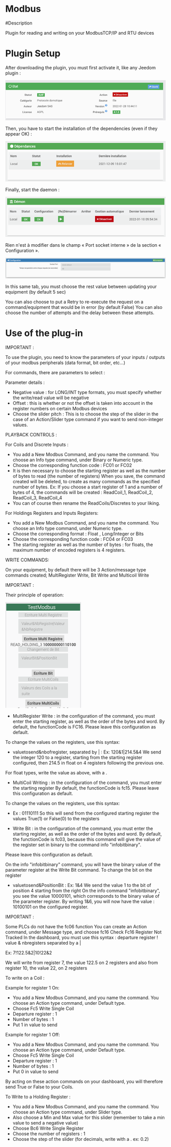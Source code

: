 # Modbus

#Description

Plugin for reading and writing on your ModbusTCP/IP and RTU devices



# Plugin Setup

After downloading the plugin, you must first activate it, like any Jeedom plugin :

![config](../images/ModbusActiv.png)

Then, you have to start the installation of the dependencies (even if they appear OK) :

![dependances](../images/ModbusDep.png)

Finally, start the daemon :

![demon](../images/ModbusDemon.png)

Rien n'est à modifier dans le champ « Port socket interne » de la section « Configuration ».

![socket](../images/ModbusConfig.png)

In this same tab, you must choose the rest value between updating your equipment (by default 5 sec)

You can also choose to put a Retry to re-execute the request on a command/equipment that would be in error (by default False)
You can also choose the number of attempts and the delay between these attempts.




# Use of the plug-in


IMPORTANT :

To use the plugin, you need to know the parameters of your inputs / outputs of your modbus peripherals (data format, bit order, etc...)

For commands, there are parameters to select :

Parameter details :
- Negative value : for LONG/INT type formats, you must specify whether the write/read value will be negative
- Offset : this is whether or not the offset is taken into account in the register numbers on certain Modbus devices
- Choose the slider pitch : This is to choose the step of the slider in the case of an Action/Slider type command if you want to send non-integer values.




PLAYBACK CONTROLS :

For Coils and Discrete Inputs :  
  - You add a New Modbus Command, and you name the command. You choose an Info type command, under Binary or Numeric type.
  - Choose the corresponding function code : FC01 or FC02
  - It is then necessary to choose the starting register as well as the number of bytes to read (the number of registers)
  When you save, the command created will be deleted, to create as many commands as the specified number of bytes.
  Ex: If you choose a start register of 1 and a number of bytes of 4, the commands will be created : ReadCoil_1, ReadCoil_2, ReadCoil_3, ReadCoil_4
  - You can of course then rename the ReadCoils/Discretes to your liking.



  For Holdings Registers and Inputs Registers:
  - You add a New Modbus Command, and you name the command. You choose an Info type command, under Numeric type.
  - Choose the corresponding format : Float , Long/Integer or Bits
  - Choose the corresponding function code : FC04 or FC03
  - The starting register as well as the number of bytes : for floats, the maximum number of encoded registers is 4 registers.



WRITE COMMANDS:

 On your equipment, by default there will be 3 Action/message type commands created; MultiRegister Write, Bit Write and Multicoil Write


IMPORTANT :


 Their principle of operation:



![cmdEcritures](../images/modbusCmdsEcritures.png)




  - MultiRegister Write : in the configuration of the command, you must enter the starting register, as well as the order of the bytes and word.
  By default, the functionCode is FC16. Please leave this configuration as default.

  To change the values on the registers, use this syntax:
  - valuetosend&nbofregister, separated by | :   Ex:  120&1|214.5&4 We send the integer 120 to a register, starting from the starting register configured,
  then 214.5 in float on 4 registers following the previous one.

  For float types, write the value as above, with a .


  - MultiCoil Writing : in the configuration of the command, you must enter the starting register
  By default, the functionCode is fc15. Please leave this configuration as default.

  To change the values on the registers, use this syntax:
  -  Ex : 01110111 So this will send from the configured starting register the values True(1) or False(0) to the registers




  - Write Bit : in the configuration of the command, you must enter the starting register, as well as the order of the bytes and word.
  By default, the functionCode is fc03, because this command will give the value of the register set in binary to the command info "infobitbinary".

  Please leave this configuration as default.

  On the info "infobitbinary" command, you will have the binary value of the parameter register at the Write Bit command.
  To change the bit on the register

  - valuetosend&PositionBit :   Ex:  1&4 We send the value 1 to the bit of position 4 starting from the right
  On the info command "infobitbinary", you see the value 10000101, which corresponds to the binary value of the parameter register.
  By writing 1&6, you will now have the value : 10100101 on the configured register.



IMPORTANT :


Some PLCs do not have the fc06 function
You can create an Action command, under Message type, and choose fc16
Check Fc16 Register Not Tracked
In the dashboard, you must use this syntax :
departure register ! value & nbregisters separated by a |

Ex: 7!122.5&2|10!22&2

We will write from register 7, the value 122.5 on 2 registers and also from register 10, the value 22, on 2 registers



To write on a Coil :

Example for register 1 On:
- You add a New Modbus Command, and you name the command. You choose an Action type command, under Default type.
- Choose Fc5 Write Single Coil
- Departure register : 1
- Number of bytes : 1
- Put 1 in value to send

Example for register 1 Off:
- You add a New Modbus Command, and you name the command. You choose an Action type command, under Default type.
- Choose Fc5 Write Single Coil
- Departure register : 1
- Number of bytes : 1
- Put 0 in value to send


By acting on these action commands on your dashboard, you will therefore send True or False to your Coils.




To Write to a Holding Register :

- You add a New Modbus Command, and you name the command. You choose an Action type command, under Slider type.
- Also choose a Min and Max value for this slider (remember to take a min value to send a negative value)
- Choose Bc6 Write Single Register
- Choose the number of registers : 1
- Choose the step of the slider (for decimals, write with a .   ex: 0.2)

